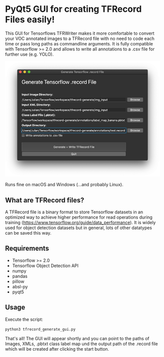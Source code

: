 # PyQt5 GUI for creating TFRecord Files easily!
This GUI for Tensorflows TFRWriter makes it more comfortable to convert your VOC annotated images to a TFRecord file with no need to code each time or pass long paths as commandline arguments.
It is fully compatible with Tensorflow >= 2.0 and allows to write all annotations to a .csv file for further use (e.g. YOLO).

![TFRWriter GUI](/screenshot.png)

Runs fine on macOS and Windows (...and probably Linux).

## What are TFRecord files?
A TFRecord file is a binary format to store Tensorflow datasets in an optimized way to achieve higher performance for read operations during training (https://www.tensorflow.org/guide/data_performance). It is widely used for object detection datasets but in general, lots of other datatypes can be saved this way.

## Requirements
- Tensorflow >= 2.0
- Tensorflow Object Detection API
- numpy
- pandas
- pillow
- absl-py
- pyqt5

## Usage
Execute the script:

`python3 tfrecord_generate_gui.py`

That's all!
The GUI will appear shortly and you can point to the paths of Images, XMLs, .pbtxt class label map und the output path of the .record file which will be created after clicking the start button.
